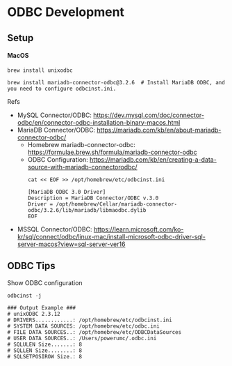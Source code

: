 # ODBC Development

## Setup

#### MacOS

```shell
brew install unixodbc

brew install mariadb-connector-odbc@3.2.6  # Install MariaDB ODBC, and you need to configure odbcinst.ini.
```

Refs

- MySQL Connector/ODBC: <https://dev.mysql.com/doc/connector-odbc/en/connector-odbc-installation-binary-macos.html>
- MariaDB Connector/ODBC: <https://mariadb.com/kb/en/about-mariadb-connector-odbc/>
  - Homebrew mariadb-connector-odbc: <https://formulae.brew.sh/formula/mariadb-connector-odbc>
  - ODBC Configuration: <https://mariadb.com/kb/en/creating-a-data-source-with-mariadb-connectorodbc/>
    ```shell
    cat << EOF >> /opt/homebrew/etc/odbcinst.ini

    [MariaDB ODBC 3.0 Driver]
    Description = MariaDB Connector/ODBC v.3.0
    Driver = /opt/homebrew/Cellar/mariadb-connector-odbc/3.2.6/lib/mariadb/libmaodbc.dylib
    EOF
    ```
- MSSQL
  Connector/ODBC: <https://learn.microsoft.com/ko-kr/sql/connect/odbc/linux-mac/install-microsoft-odbc-driver-sql-server-macos?view=sql-server-ver16>

## ODBC Tips

Show ODBC configuration

```shell
odbcinst -j

### Output Example ###
# unixODBC 2.3.12
# DRIVERS............: /opt/homebrew/etc/odbcinst.ini
# SYSTEM DATA SOURCES: /opt/homebrew/etc/odbc.ini
# FILE DATA SOURCES..: /opt/homebrew/etc/ODBCDataSources
# USER DATA SOURCES..: /Users/powerumc/.odbc.ini
# SQLULEN Size.......: 8
# SQLLEN Size........: 8
# SQLSETPOSIROW Size.: 8
```
